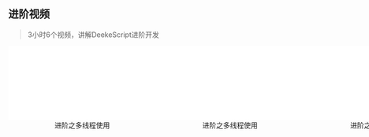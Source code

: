 ## 进阶视频

> 3小时6个视频，讲解DeekeScript进阶开发

<div style="display:flex;">
    <div style="text-align:center;">
        <div>
            <iframe src="//player.bilibili.com/player.html?isOutside=true&aid=113871041926224&bvid=BV13uf8YxEDV&cid=28011924006&p=1" scrolling="no" border="0" frameborder="no" framespacing="0" allowfullscreen="true"></iframe>
        </div>
        <div>进阶之多线程使用</div>
    </div>
    <div style="text-align:center;">
        <div>
            <iframe src="//player.bilibili.com/player.html?isOutside=true&aid=113871041926224&bvid=BV13uf8YxEDV&cid=28011924006&p=1" scrolling="no" border="0" frameborder="no" framespacing="0" allowfullscreen="true"></iframe>
        </div>
        <div>进阶之多线程使用</div>
    </div>
    <div style="text-align:center;">
        <div>
            <iframe src="//player.bilibili.com/player.html?isOutside=true&aid=113871041926224&bvid=BV13uf8YxEDV&cid=28011924006&p=1" scrolling="no" border="0" frameborder="no" framespacing="0" allowfullscreen="true"></iframe>
        </div>
        <div>进阶之多线程使用</div>
    </div>
    <div style="text-align:center;">
        <div>
            <iframe src="//player.bilibili.com/player.html?isOutside=true&aid=113871041926224&bvid=BV13uf8YxEDV&cid=28011924006&p=1" scrolling="no" border="0" frameborder="no" framespacing="0" allowfullscreen="true"></iframe>
        </div>
        <div>进阶之多线程使用</div>
    </div>
    <div style="text-align:center;">
        <div>
            <iframe src="//player.bilibili.com/player.html?isOutside=true&aid=113871041926224&bvid=BV13uf8YxEDV&cid=28011924006&p=1" scrolling="no" border="0" frameborder="no" framespacing="0" allowfullscreen="true"></iframe>
        </div>
        <div>进阶之多线程使用</div>
    </div>
    <div style="text-align:center;">
        <div>
            <iframe src="//player.bilibili.com/player.html?isOutside=true&aid=113871041926224&bvid=BV13uf8YxEDV&cid=28011924006&p=1" scrolling="no" border="0" frameborder="no" framespacing="0" allowfullscreen="true"></iframe>
        </div>
        <div>进阶之多线程使用</div>
    </div>
</div>
